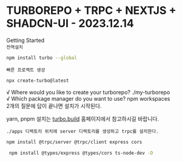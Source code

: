 # TURBOREPO + TRPC + NEXTJS + SHADCN-UI - 2023.12.14

Getting Started  
`전역설치`
```sh
npm install turbo --global
```
`빠른 프로젝트 생성`
```sh
npx create-turbo@latest
```
√ Where would you like to create your turborepo? ./my-turborepo  
√ Which package manager do you want to use? npm workspaces  
2개의 질문에 답이 끝나면 설치가 시작된다.

yarn, pnpm 설치는 [turbo.build](https://turbo.build/) 홈페이지에서 참고하시길 바랍니다.

`./apps 디렉토리 위치에 server 디렉토리를 생성하고 trpc를 설치한다.`
```sh
npm install @trpc/server @trpc/client express cors
```

```sh
 npm install @types/express @types/cors ts-node-dev -D
```
